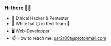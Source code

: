 ### Hi there ✌🏽

- 🏴‍  Ethical Hacker & Pentester
- 👤  White hat ⚪ in Red Team 🔴
- 🖥️  Web-Developper
- 📫  How to reach me: usr2r00t@protonmail.com
